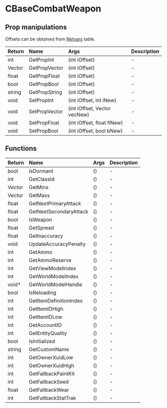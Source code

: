 ﻿# CBaseCombatWeapon

## Prop manipulations

Offsets can be obtained from [Netvars](doc/hack/netvars.md) table.

| Return | Name | Args | Description |
| :--- | :--- | :--- | :--- |
| int | GetPropInt | (int iOffset) | - |
| Vector | GetPropVector | (int iOffset) | - |
| float | GetPropFloat | (int iOffset) | - |
| bool | GetPropBool | (int iOffset) | - |
| string | GetPropString | (int iOffset) | - |
| void | SetPropInt | (int iOffset, int iNew) | - |
| void | SetPropVector | (int iOffset, Vector vecNew) | - |
| void | SetPropFloat | (int iOffset, float flNew) | - |
| void | SetPropBool | (int iOffset, bool bNew) | - |

## Functions

| Return | Name | Args | Description |
| :--- | :--- | :--- | :--- |
| bool | IsDormant | () | - |
| int | GetClassId | () | - |
| Vector | GetMins | () | - |
| Vector | GetMaxs | () | - |
| float | GetNextPrimaryAttack | () | - |
| float | GetNextSecondaryAttack | () | - |
| bool | IsWeapon | () | - |
| float | GetSpread | () | - |
| float | GetInaccuracy | () | - |
| void | UpdateAccuracyPenalty | () | - |
| int | GetAmmo | () | - |
| int | GetAmmoReserve | () | - |
| int | GetViewModelIndex | () | - |
| int | GetWorldModelIndex | () | - |
| void* | GetWorldModelHandle | () | - |
| bool | IsReloading | () | - |
| int | GetItemDefinitionIndex | () | - |
| int | GetItemIDHigh | () | - |
| int | GetItemIDLow | () | - |
| int | GetAccountID | () | - |
| int | GetEntityQuality | () | - |
| bool | IsInitialized | () | - |
| string | GetCustomName | () | - |
| int | GetOwnerXuidLow | () | - |
| int | GetOwnerXuidHigh | () | - |
| int | GetFallbackPaintKit | () | - |
| int | GetFallbackSeed | () | - |
| float | GetFallbackWear | () | - |
| int | GetFallbackStatTrak | () | - |